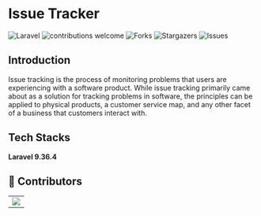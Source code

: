 # Issue Tracker
![Laravel](https://img.shields.io/badge/Laravel-v9.36.4-fb503b.svg)
![contributions welcome](https://img.shields.io/badge/contributions-welcome-brightgreen.svg?style=flat)
![Forks](https://img.shields.io/github/forks/Anurag-Shraddha-Nimish-Heramba/Final_year_project.svg?logo=github)
![Stargazers](https://img.shields.io/github/stars/Anurag-Shraddha-Nimish-Heramba/Final_year_project.svg?logo=github)
![Issues](https://img.shields.io/github/issues/Anurag-Shraddha-Nimish-Heramba/Final_year_project.svg?logo=github)

## Introduction
Issue tracking is the process of monitoring problems that users are experiencing with a software product. While issue tracking primarily came about as a solution for tracking problems in software, the principles can be applied to physical products, a customer service map, and any other facet of a business that customers interact with.

## Tech Stacks
**Laravel 9.36.4**

## 🌟 Contributors
<table>
	<tr>
            <td>
		<a href="https://github.com/Anurag-Shraddha-Nimish-Heramba/Final_year_project/graphs/contributors">
  			<img src="https://contrib.rocks/image?repo=Anurag-Shraddha-Nimish-Heramba/Final_year_project" />
		</a>
	    </td>
	</tr>
</table>
